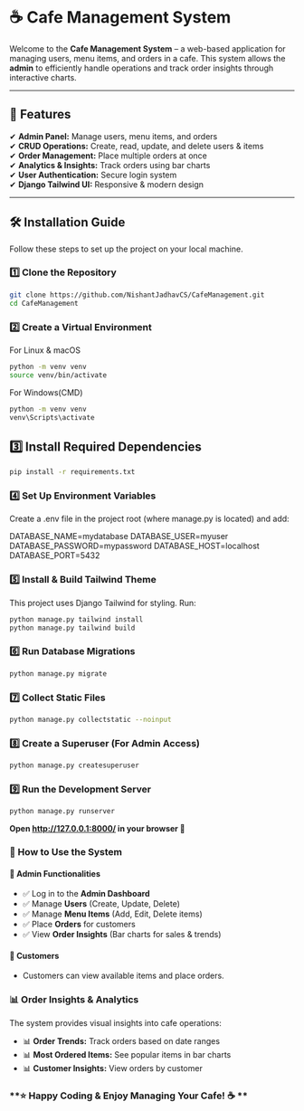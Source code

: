 # ☕ Cafe Management System

Welcome to the **Cafe Management System** – a web-based application for managing users, menu items, and orders in a cafe. This system allows the **admin** to efficiently handle operations and track order insights through interactive charts.

---

## 🌟 Features  

✔ **Admin Panel:** Manage users, menu items, and orders  
✔ **CRUD Operations:** Create, read, update, and delete users & items  
✔ **Order Management:** Place multiple orders at once  
✔ **Analytics & Insights:** Track orders using bar charts  
✔ **User Authentication:** Secure login system  
✔ **Django Tailwind UI:** Responsive & modern design  

---

## 🛠️ **Installation Guide**  

Follow these steps to set up the project on your local machine.  

### 1️⃣ **Clone the Repository**  
```bash
git clone https://github.com/NishantJadhavCS/CafeManagement.git
cd CafeManagement
```
### 2️⃣ **Create a Virtual Environment**

For Linux & macOS
```bash
python -m venv venv
source venv/bin/activate
```

For Windows(CMD)
```bash
python -m venv venv
venv\Scripts\activate
```

## **3️⃣ Install Required Dependencies**
```bash
pip install -r requirements.txt
```

### **4️⃣ Set Up Environment Variables**

Create a .env file in the project root (where manage.py is located) and add:

DATABASE_NAME=mydatabase
DATABASE_USER=myuser
DATABASE_PASSWORD=mypassword
DATABASE_HOST=localhost
DATABASE_PORT=5432

### **5️⃣ Install & Build Tailwind Theme**
This project uses Django Tailwind for styling. Run:
```bash
python manage.py tailwind install
python manage.py tailwind build
```


### **6️⃣ Run Database Migrations**
```bash
python manage.py migrate
```

### **7️⃣ Collect Static Files**
```bash
python manage.py collectstatic --noinput
```

### **8️⃣ Create a Superuser (For Admin Access)**
```bash
python manage.py createsuperuser
```

### **9️⃣ Run the Development Server**
```bash
python manage.py runserver
```

**Open http://127.0.0.1:8000/ in your browser 🎉**

### **🎯 How to Use the System**

#### **🔹 Admin Functionalities**
- ✅ Log in to the **Admin Dashboard**  
- ✅ Manage **Users** (Create, Update, Delete)  
- ✅ Manage **Menu Items** (Add, Edit, Delete items)  
- ✅ Place **Orders** for customers  
- ✅ View **Order Insights** (Bar charts for sales & trends)  

#### **🔹 Customers**
- Customers can view available items and place orders.  

### **📊 Order Insights & Analytics**
The system provides visual insights into cafe operations:  
- 📊 **Order Trends:** Track orders based on date ranges  
- 📊 **Most Ordered Items:** See popular items in bar charts  
- 📊 **Customer Insights:** View orders by customer  

### **⭐ Happy Coding & Enjoy Managing Your Cafe! ☕ **
